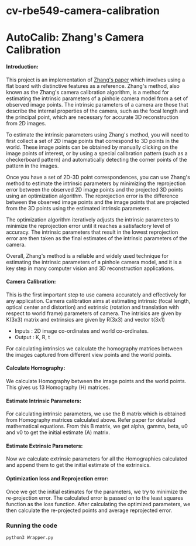 # cv-rbe549-camera-calibration

# AutoCalib: Zhang's Camera Calibration

#### Introduction:
This project is an implementation of [Zhang's paper](https://www.microsoft.com/en-us/research/wp-content/uploads/2016/02/tr98-71.pdf) which involves using a flat board with distinctive features as a reference. Zhang's method, also known as the Zhang's camera calibration algorithm, is a method for estimating the intrinsic parameters of a pinhole camera model from a set of observed image points. The intrinsic parameters of a camera are those that describe the internal properties of the camera, such as the focal length and the principal point, which are necessary for accurate 3D reconstruction from 2D images.

To estimate the intrinsic parameters using Zhang's method, you will need to first collect a set of 2D image points that correspond to 3D points in the world. These image points can be obtained by manually clicking on the image points of interest, or by using a special calibration pattern (such as a checkerboard pattern) and automatically detecting the corner points of the pattern in the images.

Once you have a set of 2D-3D point correspondences, you can use Zhang's method to estimate the intrinsic parameters by minimizing the reprojection error between the observed 2D image points and the projected 3D points using an optimization algorithm. The reprojection error is the difference between the observed image points and the image points that are projected from the 3D points using the estimated intrinsic parameters.

The optimization algorithm iteratively adjusts the intrinsic parameters to minimize the reprojection error until it reaches a satisfactory level of accuracy. The intrinsic parameters that result in the lowest reprojection error are then taken as the final estimates of the intrinsic parameters of the camera.

Overall, Zhang's method is a reliable and widely used technique for estimating the intrinsic parameters of a pinhole camera model, and it is a key step in many computer vision and 3D reconstruction applications.

#### Camera Calibration:

This is the first important step to use camera accurately and effectively for any application. Camera calibration aims at estimating intrinsic (focal length, optical center and distortion) and extrinsic (rotation and translation with respect to world frame) parameters of camera. The intrisics are given by K(3x3) matrix and extrinsics are given by R(3x3) and vector t(3x1)

- Inputs : 2D image co-ordinates and world co-ordinates.
- Output : K, R, t

For calculating intrinsics we calculate the homography matrices between the images captured from different view points and the world points.

#### Calculate Homography:
We calculate Homography between the image points and the world points. This gives us 13 Homography (H) matrices. 

#### Estimate Intrinsic Parameters:
For calculating intrinsic parameters, we use the B matrix which is obtained from Homography matrices calculated above. Refer paper for detailed mathematical equations. From this B matrix, we get alpha, gamma, beta, u0 and v0 to get the initial estimate (A) matrix.

#### Estimate Extrinsic Parameters:
Now we calculate extrinsic parameters for all the Homographies calculated and append them to get the initial estimate of the extrinsics.

#### Optimization loss and Reprojection error:
Once we get the initial estimates for the parameters, we try to minimize the re-projection error. The calculated error is passed on to the least squares function as the loss function. After calculating the optimized parameters, we then calculate the re-projected points and average reprojected error.


### Running the code
```sh
python3 Wrapper.py
```
